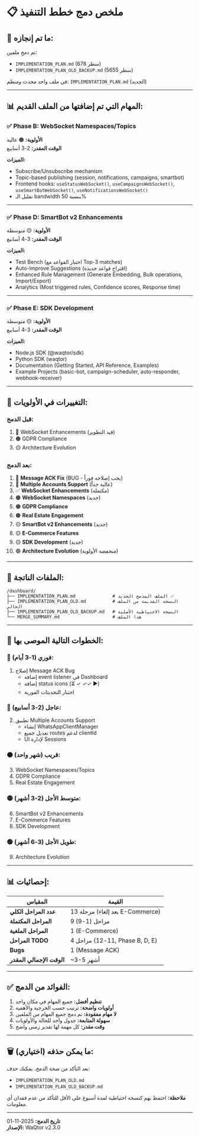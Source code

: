 # 📋 ملخص دمج خطط التنفيذ

## 🎯 **ما تم إنجازه:**

تم دمج ملفين:
- `IMPLEMENTATION_PLAN.md` (678 سطر)
- `IMPLEMENTATION_PLAN_OLD_BACKUP.md` (5655 سطر)

في ملف واحد محدث ومنظم: `IMPLEMENTATION_PLAN.md` (الجديد)

---

## 📊 **المهام التي تم إضافتها من الملف القديم:**

### ✅ **Phase B: WebSocket Namespaces/Topics**
**الأولوية:** 🟠 عالية  
**الوقت المقدر:** 2-3 أسابيع

**الميزات:**
- Subscribe/Unsubscribe mechanism
- Topic-based publishing (session, notifications, campaigns, smartbot)
- Frontend hooks: `useStatusWebSocket()`, `useCampaignsWebSocket()`, `useSmartBotWebSocket()`, `useNotificationsWebSocket()`
- تقليل الـ bandwidth بنسبة 50%

---

### ✅ **Phase D: SmartBot v2 Enhancements**
**الأولوية:** 🟡 متوسطة  
**الوقت المقدر:** 3-4 أسابيع

**الميزات:**
- Test Bench (اختبار القواعد مع Top-3 matches)
- Auto-Improve Suggestions (اقتراح قواعد جديدة)
- Enhanced Rule Management (Generate Embedding, Bulk operations, Import/Export)
- Analytics (Most triggered rules, Confidence scores, Response time)

---

### ✅ **Phase E: SDK Development**
**الأولوية:** 🟡 متوسطة  
**الوقت المقدر:** 3-4 أسابيع

**الميزات:**
- Node.js SDK (@waqtor/sdk)
- Python SDK (waqtor)
- Documentation (Getting Started, API Reference, Examples)
- Example Projects (basic-bot, campaign-scheduler, auto-responder, webhook-receiver)

---

## 🔄 **التغييرات في الأولويات:**

### **قبل الدمج:**
1. 🔴 WebSocket Enhancements (قيد التطوير)
2. 🟠 GDPR Compliance
3. 🟡 Architecture Evolution

### **بعد الدمج:**
1. 🔴 **Message ACK Fix** (BUG - يجب إصلاحه فوراً)
2. 🔴 **Multiple Accounts Support** (عالية جداً)
3. ✅ **WebSocket Enhancements** (مكتملة)
4. 🟠 **WebSocket Namespaces** (جديد)
5. 🟠 **GDPR Compliance**
6. 🟠 **Real Estate Engagement**
7. 🟡 **SmartBot v2 Enhancements** (جديد)
8. 🟡 **E-Commerce Features**
9. 🟡 **SDK Development** (جديد)
10. 🟢 **Architecture Evolution** (منخفضة الأولوية)

---

## 📁 **الملفات الناتجة:**

```
/dashboard/
├── IMPLEMENTATION_PLAN.md              # الملف المدمج الجديد ✅
├── IMPLEMENTATION_PLAN_OLD.md          # النسخة القديمة من الملف الحالي
├── IMPLEMENTATION_PLAN_OLD_BACKUP.md   # النسخة الاحتياطية الأصلية
└── MERGE_SUMMARY.md                    # هذا الملف
```

---

## 🎯 **الخطوات التالية الموصى بها:**

### **🔴 فوري (1-3 أيام):**
1. إصلاح Message ACK Bug
   - إضافة event listener في Dashboard
   - إضافة status icons (⏳ ✓ ✓✓ ▶️)
   - اختبار التحديثات الفورية

### **🔴 عاجل (2-3 أسابيع):**
2. تطبيق Multiple Accounts Support
   - إنشاء WhatsAppClientManager
   - تعديل جميع routes لدعم clientId
   - UI لإدارة Sessions

### **🟠 قريب (شهر واحد):**
3. WebSocket Namespaces/Topics
4. GDPR Compliance
5. Real Estate Engagement

### **🟡 متوسط الأجل (2-3 أشهر):**
6. SmartBot v2 Enhancements
7. E-Commerce Features
8. SDK Development

### **🟢 طويل الأجل (3-6 أشهر):**
9. Architecture Evolution

---

## 📊 **إحصائيات:**

| المقياس | القيمة |
|---------|--------|
| **عدد المراحل الكلي** | 13 مرحلة (بعد إلغاء E-Commerce) |
| **المراحل المكتملة** | 9 مراحل (1-9) |
| **المراحل الملغية** | 1 (E-Commerce) |
| **المراحل TODO** | 4 مراحل (11-12, Phase B, D, E) |
| **Bugs** | 1 (Message ACK) |
| **الوقت الإجمالي المقدر** | ~3-5 أشهر |

---

## ✅ **الفوائد من الدمج:**

1. **تنظيم أفضل:** جميع المهام في مكان واحد
2. **أولويات واضحة:** ترتيب حسب الحرجية والأهمية
3. **لا مهام مفقودة:** تم دمج جميع المهام من الملفين
4. **سهولة المتابعة:** جدول واحد للحالة والأولويات
5. **وقت مقدر:** كل مهمة لها تقدير زمني واضح

---

## 🗑️ **ما يمكن حذفه (اختياري):**

بعد التأكد من صحة الدمج، يمكنك حذف:
- `IMPLEMENTATION_PLAN_OLD.md`
- `IMPLEMENTATION_PLAN_OLD_BACKUP.md`

**ملاحظة:** احتفظ بهم كنسخة احتياطية لمدة أسبوع على الأقل للتأكد من عدم فقدان أي معلومات.

---

**تاريخ الدمج:** 2025-11-01  
**الإصدار:** WaQtor v2.3.0
